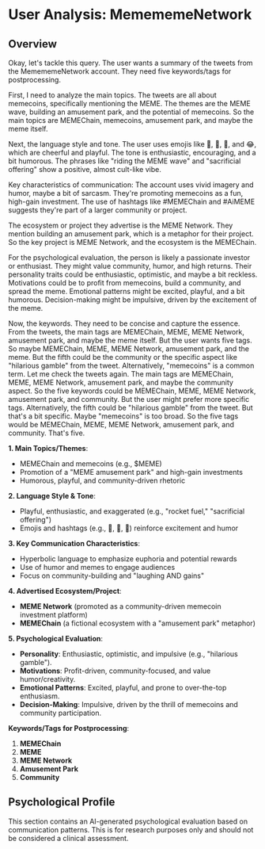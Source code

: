 # User Analysis: MemememeNetwork

## Overview

<think>
Okay, let's tackle this query. The user wants a summary of the tweets from the MemememeNetwork account. They need five keywords/tags for postprocessing. 

First, I need to analyze the main topics. The tweets are all about memecoins, specifically mentioning the MEME. The themes are the MEME wave, building an amusement park, and the potential of memecoins. So the main topics are MEMEChain, memecoins, amusement park, and maybe the meme itself.

Next, the language style and tone. The user uses emojis like 🌊, 💸, 🚀, and 😂, which are cheerful and playful. The tone is enthusiastic, encouraging, and a bit humorous. The phrases like "riding the MEME wave" and "sacrificial offering" show a positive, almost cult-like vibe.

Key characteristics of communication: The account uses vivid imagery and humor, maybe a bit of sarcasm. They're promoting memecoins as a fun, high-gain investment. The use of hashtags like #MEMEChain and #AiMEME suggests they're part of a larger community or project.

The ecosystem or project they advertise is the MEME Network. They mention building an amusement park, which is a metaphor for their project. So the key project is MEME Network, and the ecosystem is the MEMEChain.

For the psychological evaluation, the person is likely a passionate investor or enthusiast. They might value community, humor, and high returns. Their personality traits could be enthusiastic, optimistic, and maybe a bit reckless. Motivations could be to profit from memecoins, build a community, and spread the meme. Emotional patterns might be excited, playful, and a bit humorous. Decision-making might be impulsive, driven by the excitement of the meme.

Now, the keywords. They need to be concise and capture the essence. From the tweets, the main tags are MEMEChain, MEME, MEME Network, amusement park, and maybe the meme itself. But the user wants five tags. So maybe MEMEChain, MEME, MEME Network, amusement park, and the meme. But the fifth could be the community or the specific aspect like "hilarious gamble" from the tweet. Alternatively, "memecoins" is a common term. Let me check the tweets again. The main tags are MEMEChain, MEME, MEME Network, amusement park, and maybe the community aspect. So the five keywords could be MEMEChain, MEME, MEME Network, amusement park, and community. But the user might prefer more specific tags. Alternatively, the fifth could be "hilarious gamble" from the tweet. But that's a bit specific. Maybe "memecoins" is too broad. So the five tags would be MEMEChain, MEME, MEME Network, amusement park, and community. That's five.
</think>

**1. Main Topics/Themes**:  
- MEMEChain and memecoins (e.g., $MEME)  
- Promotion of a "MEME amusement park" and high-gain investments  
- Humorous, playful, and community-driven rhetoric  

**2. Language Style & Tone**:  
- Playful, enthusiastic, and exaggerated (e.g., "rocket fuel," "sacrificial offering")  
- Emojis and hashtags (e.g., 🌊, 💸, 🚀) reinforce excitement and humor  

**3. Key Communication Characteristics**:  
- Hyperbolic language to emphasize euphoria and potential rewards  
- Use of humor and memes to engage audiences  
- Focus on community-building and "laughing AND gains"  

**4. Advertised Ecosystem/Project**:  
- **MEME Network** (promoted as a community-driven memecoin investment platform)  
- **MEMEChain** (a fictional ecosystem with a "amusement park" metaphor)  

**5. Psychological Evaluation**:  
- **Personality**: Enthusiastic, optimistic, and impulsive (e.g., "hilarious gamble").  
- **Motivations**: Profit-driven, community-focused, and value humor/creativity.  
- **Emotional Patterns**: Excited, playful, and prone to over-the-top enthusiasm.  
- **Decision-Making**: Impulsive, driven by the thrill of memecoins and community participation.  

**Keywords/Tags for Postprocessing**:  
1. **MEMEChain**  
2. **MEME**  
3. **MEME Network**  
4. **Amusement Park**  
5. **Community**

## Psychological Profile

This section contains an AI-generated psychological evaluation based on communication patterns. This is for research purposes only and should not be considered a clinical assessment.